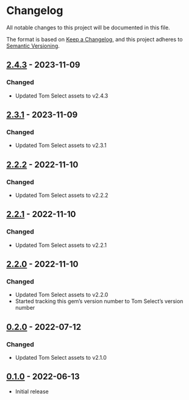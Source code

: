 # Changelog

All notable changes to this project will be documented in this file.

The format is based on [Keep a Changelog](https://keepachangelog.com/en/1.0.0/),
and this project adheres to [Semantic Versioning](https://semver.org/spec/v2.0.0.html).

## [2.4.3] - 2023-11-09

### Changed

- Updated Tom Select assets to v2.4.3

[2.4.3]: https://github.com/tysongach/tom-select-rails/compare/v2.3.1...v2.4.3

## [2.3.1] - 2023-11-09

### Changed

- Updated Tom Select assets to v2.3.1

[2.3.1]: https://github.com/tysongach/tom-select-rails/compare/v2.2.2...v2.3.1

## [2.2.2] - 2022-11-10

### Changed

- Updated Tom Select assets to v2.2.2

[2.2.2]: https://github.com/tysongach/tom-select-rails/compare/v2.2.1...v2.2.2

## [2.2.1] - 2022-11-10

### Changed

- Updated Tom Select assets to v2.2.1

[2.2.1]: https://github.com/tysongach/tom-select-rails/compare/v2.2.0...v2.2.1

## [2.2.0] - 2022-11-10

### Changed

- Updated Tom Select assets to v2.2.0
- Started tracking this gem’s version number to Tom Select’s version number

[2.2.0]: https://github.com/tysongach/tom-select-rails/compare/v0.2.0...v2.2.0

## [0.2.0] - 2022-07-12

### Changed

- Updated Tom Select assets to v2.1.0

[0.2.0]: https://github.com/tysongach/tom-select-rails/compare/v0.1.0...v0.2.0

## [0.1.0] - 2022-06-13

- Initial release

[0.1.0]: https://github.com/tysongach/tom-select-rails/releases/tag/v0.1.0
